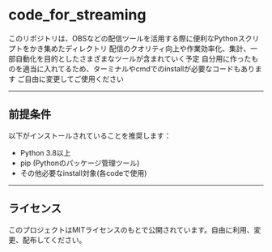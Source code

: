 # code_for_streaming

このリポジトリは、OBSなどの配信ツールを活用する際に便利なPythonスクリプトをかき集めたディレクトリ
配信のクオリティ向上や作業効率化、集計、一部自動化を目的としたさまざまなツールが含まれていく予定
自分用に作ったものを適当に入れてるため、ターミナルやcmdでのinstallが必要なコードもあります
ご自由に変更してご使用ください

---

## 前提条件

以下がインストールされていることを推奨します：
- Python 3.8以上
- pip (Pythonのパッケージ管理ツール)
- その他必要なinstall対象(各codeで使用)

---

## ライセンス

このプロジェクトはMITライセンスのもとで公開されています。自由に利用、変更、配布してください。
